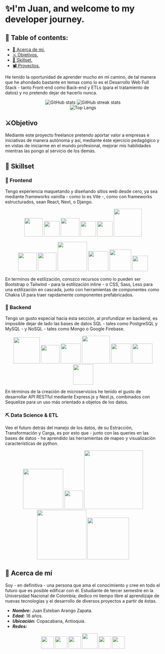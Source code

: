 
# ✨I'm Juan, and welcome to my developer journey.

## 💬 Table of contents:
- [🚀 Acerca de mí.](#-acerca-de-mí)
- [⚔️ Objetivos.](#%EF%B8%8Fobjetivo)
- [🎁 Skillset.](#-skillset)
- [📽️ Proyectos.](#%EF%B8%8Fproyectos)


He tenido la oportunidad de aprender mucho en mi camino, de tal manera que he ahondado bastante en temas como lo es el Desarrollo Web Full Stack - tanto Front-end como Back-end y ETLs (para el tratamiento de datos) y no pretendo dejar de hacerlo nunca.

<div style="text-align: center;">
    <img src="https://github-readme-stats.vercel.app/api?username=EsJuan-az&show_icons=true" alt="GitHub stats">
    <img src="https://streak-stats.demolab.com/?user=EsJuan-az" alt="GitHub streak stats">
</div>
<center>
<img src="https://github-readme-stats.vercel.app/api/top-langs/?username=EsJuan-az" alt="Top Langs">
</center>

## ⚔️Objetivo
Mediante este proyecto freelance pretendo aportar valor a empresas e iniciativas de manera autónoma y así, mediante éste ejercicio pedagógico y en vistas de iniciarme en el mundo profesional, mejorar mis habilidades mientras las pongo al servicio de los demás.  


## 🎁 Skillset
### 🌺 Frontend
Tengo experiencia maquetando y diseñando sitios web desde cero, ya sea mediante frameworks vainilla - como lo es Vite -, como con frameworks estructurados, sean React, Next, o Django.
<p align="center">
    <img src="https://mirayhazlo.com/wp-content/uploads/2018/09/Html5_dise%C3%B1o_web-1.png" width="60px" />
    <img src="https://upload.wikimedia.org/wikipedia/commons/thumb/9/99/Unofficial_JavaScript_logo_2.svg/1200px-Unofficial_JavaScript_logo_2.svg.png" width="50px"/>
    <a href="https://react.dev/"><img src="https://upload.wikimedia.org/wikipedia/commons/thumb/a/a7/React-icon.svg/2300px-React-icon.svg.png" width="60px" /></a>
    <a href="https://vitejs.dev/"><img src="https://vitejs.dev/logo-with-shadow.png" width="50px" /></a>
    <a href="https://nextjs.org/"><img src="https://cdn.worldvectorlogo.com/logos/next-js.svg" width="50px" /></a>
    <a href="https://www.djangoproject.com/"><img src="https://cdn.hashnode.com/res/hashnode/image/upload/v1636780048014/niLN2J80j.png" width="90px" /></a>
</p>
<p align="center">
    <img src="https://cdn.pixabay.com/photo/2017/08/05/11/16/logo-2582747_640.png" width="60px"/>
      <a href="https://sass-lang.com/"><img src="https://sass-lang.com/assets/img/logos/logo.svg" width="60px" /></a>
    <a href="https://lesscss.org/"><img src="https://lesscss.org/public/img/less_logo.png" width="95px" /></a>
    <a href="https://tailwindcss.com/"><img src="https://upload.wikimedia.org/wikipedia/commons/thumb/d/d5/Tailwind_CSS_Logo.svg/640px-Tailwind_CSS_Logo.svg.png" width="65px" /></a>
    <a href="https://getbootstrap.com/"><img src="https://getbootstrap.com/docs/5.3/assets/brand/bootstrap-logo-shadow.png" width="70px" /></a>
    <a href="https://chakra-ui.com/"><img src="https://archive.org/download/github.com-chakra-ui-chakra-ui_-_2020-02-13_17-20-29/cover.jpg" width="50px" /></a>

</p>



En terminos de estilización, conozco recursos como lo pueden ser Bootstrap o Tailwind - para la estilización inline - o CSS, Sass, Less para una estilización en cascada, junto con herramientas de componentes como Chakra UI para traer rapidamente componentes prefabricados.
### 👾 Backend
Tengo un gusto especial hacia ésta sección, al profundizar en backend, es imposible dejar de lado las bases de datos SQL - tales como PostgreSQL y MySQL -  y NoSQL - tales como Mongo o Google Firebase.
<p align="center">
    <a href="https://nodejs.org/en"><img src="https://upload.wikimedia.org/wikipedia/commons/thumb/d/d9/Node.js_logo.svg/2560px-Node.js_logo.svg.png" width="85" /></a>
    <a href="https://www.postgresql.org/"><img src="https://upload.wikimedia.org/wikipedia/commons/thumb/2/29/Postgresql_elephant.svg/1200px-Postgresql_elephant.svg.png" width="60px" /></a>
  <a href="https://sequelize.org/"><img src="https://miro.medium.com/v2/resize:fit:250/0*rwd6KeolcXgz7zpx.png" width="65" /></a>
    <a href="https://www.djangoproject.com/"><img src="https://cdn.hashnode.com/res/hashnode/image/upload/v1636780048014/niLN2J80j.png" width="90px" /></a>
  <a href="https://expressjs.com/ "><img src="https://adware-technologies.s3.amazonaws.com/uploads/technology/thumbnail/20/express-js.png" width="65" /></a>
  <a href="https://nestjs.com/"><img src="https://nestjs.com/logo-small-gradient.76616405.svg" width="65" /></a>
  <a href="https://www.mongodb.com/"><img src="https://seeklogo.com/images/M/mongodb-logo-D13D67C930-seeklogo.com.png" width="65" /></a>
</p>

En términos de la creación de microservicios he tenido el gusto de desarrollar API RESTful mediante Express.js y Nest.js, combinados con Sequelize para un uso más orientado a objetos de los datos.

### ⛏️ Data Science & ETL

Veo el futuro detrás del manejo de los datos, de su Estracción, Transformación y Carga, es por esto que - junto con las queries en las bases de datos - he aprendido las herramientas de mapeo y visualización características de python.
<p align="center">
    <a href="https://pandas.pydata.org/"><img src="https://pandas.pydata.org/static/img/pandas_white.svg" width="130" /></a>
    <a href="https://numpy.org/"><img src="https://numpy.org/images/logo.svg" width="60px" /></a>
  <a href="https://matplotlib.org/"><img src="https://matplotlib.org/_static/logo_dark.svg" width="190" /></a>
  <a href="https://seaborn.pydata.org/"><img src="https://seaborn.pydata.org/_static/logo-wide-lightbg.svg" width="160" /></a>
  <a href="https://scikit-learn.org/stable/"><img src="https://upload.wikimedia.org/wikipedia/commons/thumb/0/05/Scikit_learn_logo_small.svg/1200px-Scikit_learn_logo_small.svg.png" width="135" /></a>
</p>


## 🚀 Acerca de mí
Soy - en definitiva - una persona que ama el conocimiento y cree en todo el futuro que es posible edificar con él. Estudiante de tercer semestre en la Universidad Nacional de Colombia; dedico mi tiempo libre al aprendizaje de nuevas tecnologías y el desarrollo de diversos proyectos a partir de éstas.
- ***Nombre:*** Juan Esteban Arango Zapata.
- ***Edad:*** 18 años.
- ***Ubicación:*** Copacabana, Antioquia.
- ***Redes:***

<p align="center">
<a href="https://www.linkedin.com/in/juan-e-arango-z-7617792ab"><img src="https://cdn1.iconfinder.com/data/icons/logotypes/32/circle-linkedin-512.png" width="40"/></a>
<a href="https://github.com/EsJuan-az"><img src="https://cdn-icons-png.flaticon.com/512/25/25231.png" width="40"/></a>
<a href="mailto:juarangoz@unal.edu.co"><img src="https://cdn4.iconfinder.com/data/icons/social-media-logos-6/512/112-gmail_email_mail-512.png" width="40"/></a>
<a href="https://stackoverflow.com/users/23618356/juan-esteban-arango-zapata"><img src="https://upload.wikimedia.org/wikipedia/commons/thumb/e/ef/Stack_Overflow_icon.svg/768px-Stack_Overflow_icon.svg.png" width="50"/></a>
<a href="https://www.fiverr.com/juan_es_05?up_rollout=true"><img src="https://freelogopng.com/images/all_img/1656739457fiverr-transparent-logo.png" width="40"/></a>
<a href="https://www.freelancer.com.co/u/juarangozx?sb=t"><img src="https://cdn.icon-icons.com/icons2/2699/PNG/512/freelancer_logo_icon_171122.png" width="40"/></a>
</p>


